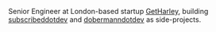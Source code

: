 Senior Engineer at London-based startup [GetHarley](https://getharley.com), building [subscribeddotdev](https://github.com/subscribeddotdev) and [dobermanndotdev](https://github.com/dobermanndotdev) as side-projects.
